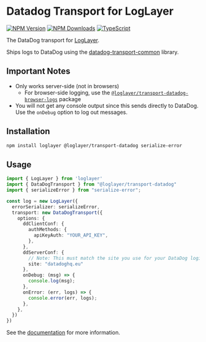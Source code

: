 # Datadog Transport for LogLayer

[![NPM Version](https://img.shields.io/npm/v/%40loglayer%2Ftransport-datadog)](https://www.npmjs.com/package/@loglayer/transport-datadog)
[![NPM Downloads](https://img.shields.io/npm/dm/%40loglayer%2Ftransport-datadog)](https://www.npmjs.com/package/@loglayer/transport-datadog)
[![TypeScript](https://img.shields.io/badge/%3C%2F%3E-TypeScript-%230074c1.svg)](http://www.typescriptlang.org/)

The DataDog transport for [LogLayer](https://loglayer.dev).

Ships logs to DataDog using the [datadog-transport-common](https://www.npmjs.com/package/datadog-transport-common) library.

## Important Notes

- Only works server-side (not in browsers)
  * For browser-side logging, use the [`@loglayer/transport-datadog-browser-logs`](https://github.com/loglayer/loglayer/tree/master/packages/transports/datadog-browser-logs) package
- You will not get any console output since this sends directly to DataDog. Use the `onDebug` option to log out messages.

## Installation

```bash
npm install loglayer @loglayer/transport-datadog serialize-error
```

## Usage

```typescript
import { LogLayer } from 'loglayer'
import { DataDogTransport } from "@loglayer/transport-datadog"
import { serializeError } from "serialize-error";

const log = new LogLayer({
  errorSerializer: serializeError,
  transport: new DataDogTransport({
    options: {
      ddClientConf: {
        authMethods: {
          apiKeyAuth: "YOUR_API_KEY",
        },
      },
      ddServerConf: {
        // Note: This must match the site you use for your DataDog login - See below for more info
        site: "datadoghq.eu"
      },
      onDebug: (msg) => {
        console.log(msg);
      },
      onError: (err, logs) => {
        console.error(err, logs);
      },
    },
  })
})
```

See the [documentation](https://loglayer.dev/transports/datadog) for more information.
